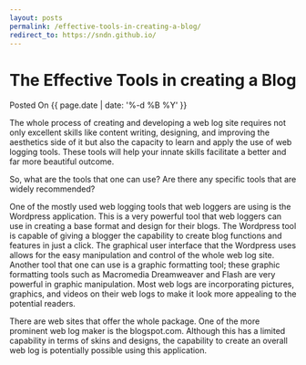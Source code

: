 ```yaml
---
layout: posts
permalink: /effective-tools-in-creating-a-blog/
redirect_to: https://sndn.github.io/
---
```


# The Effective Tools in creating a Blog
<p class="date">Posted On {{ page.date | date: '%-d %B %Y' }}</p>

The whole process of creating and developing a web log site requires not only excellent skills like content writing, designing, and improving the aesthetics side of it but also the capacity to learn and apply the use of web logging tools. These tools will help your innate skills facilitate a better and far more beautiful outcome.

So, what are the tools that one can use? Are there any specific tools that are widely recommended?

One of the mostly used web logging tools that web loggers are using is the Wordpress application. This is a very powerful tool that web loggers can use in creating a base format and design for their blogs. The Wordpress tool is capable of giving a blogger the capability to create blog functions and features in just a click. The graphical user interface that the Wordpress uses allows for the easy manipulation and control of the whole web log site. Another tool that one can use is a graphic formatting tool; these graphic formatting tools such as Macromedia Dreamweaver and Flash are very powerful in graphic manipulation. Most web logs are incorporating pictures, graphics, and videos on their web logs to make it look more appealing to the potential readers.

There are web sites that offer the whole package. One of the more prominent web log maker is the blogspot.com. Although this has a limited capability in terms of skins and designs, the capability to create an overall web log is potentially possible using this application.
